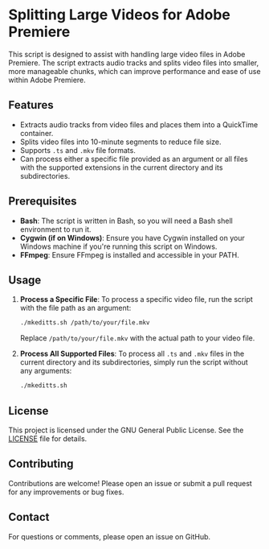 # Splitting Large Videos for Adobe Premiere

This script is designed to assist with handling large video files in Adobe Premiere. The script extracts audio tracks and splits video files into smaller, more manageable chunks, which can improve performance and ease of use within Adobe Premiere.

## Features

- Extracts audio tracks from video files and places them into a QuickTime container.
- Splits video files into 10-minute segments to reduce file size.
- Supports `.ts` and `.mkv` file formats.
- Can process either a specific file provided as an argument or all files with the supported extensions in the current directory and its subdirectories.

## Prerequisites

- **Bash**: The script is written in Bash, so you will need a Bash shell environment to run it.
- **Cygwin (if on Windows)**: Ensure you have Cygwin installed on your Windows machine if you're running this script on Windows.
- **FFmpeg**: Ensure FFmpeg is installed and accessible in your PATH.

## Usage

1. **Process a Specific File**:
   To process a specific video file, run the script with the file path as an argument:
   ```sh
   ./mkeditts.sh /path/to/your/file.mkv
   ```
   Replace `/path/to/your/file.mkv` with the actual path to your video file.

2. **Process All Supported Files**:
   To process all `.ts` and `.mkv` files in the current directory and its subdirectories, simply run the script without any arguments:
   ```sh
   ./mkeditts.sh
   ```

## License

This project is licensed under the GNU General Public License. See the [LICENSE](LICENSE) file for details.

## Contributing

Contributions are welcome! Please open an issue or submit a pull request for any improvements or bug fixes.

## Contact

For questions or comments, please open an issue on GitHub.
